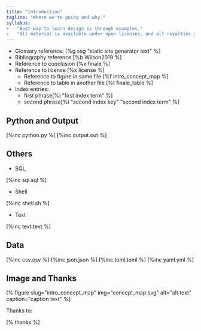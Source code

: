 ```yaml
---
title: "Introduction"
tagline: "Where we're going and why."
syllabus:
-   "Best way to learn design is through examples."
-   "All material is available under open licenses, and all royalties go to charity."
---
```


-   Glossary reference: [%g ssg "static site generator text" %]
-   Bibliography reference [%b Wilson2019 %]
-   Reference to conclusion [%x finale %]
-   Reference to license [%x license %]
    -   Reference to figure in same file [%f intro_concept_map %]
    -   Reference to table in another file [%t finale_table %]
-   Index entries:
    -   first phrase[%i "first index term" %]
    -   second phrase[%i "second index key" "second index term" %]

## Python and Output

[%inc python.py %]
[%inc output.out %]

## Others

- SQL

[%inc sql.sql %]

- Shell

[%inc shell.sh %]

- Text

[%inc text.text %]

## Data

[%inc csv.csv %]
[%inc json.json %]
[%inc toml.toml %]
[%inc yaml.yml %]

## Image and Thanks

[% figure slug="intro_concept_map" img="concept_map.svg" alt="alt text" caption="caption text" %]

Thanks to:

[% thanks %]
